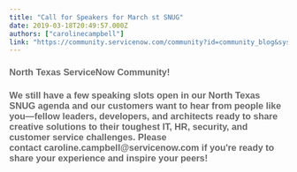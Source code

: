 ```yaml
---
title: "Call for Speakers for March st SNUG"
date: 2019-03-18T20:49:57.000Z
authors: ["carolinecampbell"]
link: "https://community.servicenow.com/community?id=community_blog&sys_id=f1c7ee45db947f045129a851ca96198f"
---
```

<h3><span style="color: #666666; font-family: arial, sans-serif;">North Texas ServiceNow Community! </span></h3>
<h3><span style="color: #666666; font-family: arial, sans-serif;">We still have a few speaking slots open in our North Texas SNUG agenda and our customers want to hear from people like you—fellow leaders, developers, and architects ready to share creative solutions to their toughest IT, HR, security, and customer service challenges. Please contact caroline.campbell&#64;servicenow.com if you&#39;re ready to share your experience and inspire your peers! </span></h3>